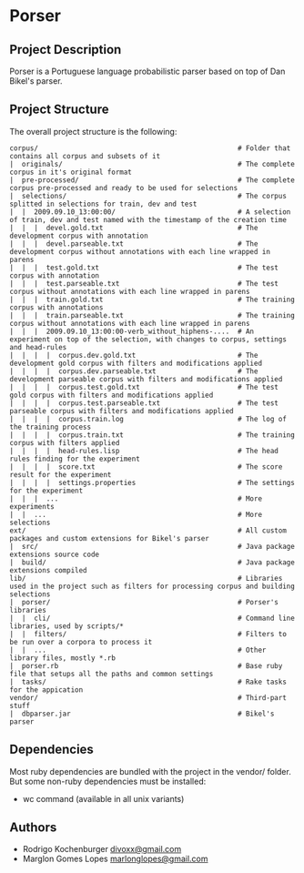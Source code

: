 Porser
======

Project Description
-------------------

Porser is a Portuguese language probabilistic parser based on top of Dan Bikel's parser.

Project Structure
-----------------

The overall project structure is the following:

    corpus/                                                 # Folder that contains all corpus and subsets of it
    |  originals/                                           # The complete corpus in it's original format
    |  pre-processed/                                       # The complete corpus pre-processed and ready to be used for selections
    |  selections/                                          # The corpus splitted in selections for train, dev and test
    |  |  2009.09.10_13:00:00/                              # A selection of train, dev and test named with the timestamp of the creation time
    |  |  |  devel.gold.txt                                 # The development corpus with annotation
    |  |  |  devel.parseable.txt                            # The development corpus without annotations with each line wrapped in parens
    |  |  |  test.gold.txt                                  # The test corpus with annotation
    |  |  |  test.parseable.txt                             # The test corpus without annotations with each line wrapped in parens
    |  |  |  train.gold.txt                                 # The training corpus with annotations
    |  |  |  train.parseable.txt                            # The training corpus without annotations with each line wrapped in parens
    |  |  |  2009.09.10_13:00:00-verb_without_hiphens-....  # An experiment on top of the selection, with changes to corpus, settings and head-rules
    |  |  |  |  corpus.dev.gold.txt                         # The development gold corpus with filters and modifications applied
    |  |  |  |  corpus.dev.parseable.txt                    # The development parseable corpus with filters and modifications applied
    |  |  |  |  corpus.test.gold.txt                        # The test gold corpus with filters and modifications applied
    |  |  |  |  corpus.test.parseable.txt                   # The test parseable corpus with filters and modifications applied
    |  |  |  |  corpus.train.log                            # The log of the training process
    |  |  |  |  corpus.train.txt                            # The training corpus with filters applied
    |  |  |  |  head-rules.lisp                             # The head rules finding for the experiment
    |  |  |  |  score.txt                                   # The score result for the experiment
    |  |  |  |  settings.properties                         # The settings for the experiment
    |  |  |  ...                                            # More experiments
    |  |  ...                                               # More selections  
    ext/                                                    # All custom packages and custom extensions for Bikel's parser
    |  src/                                                 # Java package extensions source code
    |  build/                                               # Java package extensions compiled
    lib/                                                    # Libraries used in the project such as filters for processing corpus and building selections
    |  porser/                                              # Porser's libraries
    |  |  cli/                                              # Command line libraries, used by scripts/*
    |  |  filters/                                          # Filters to be run over a corpora to process it
    |  |  ...                                               # Other library files, mostly *.rb
    |  porser.rb                                            # Base ruby file that setups all the paths and common settings
    |  tasks/                                               # Rake tasks for the appication
    vendor/                                                 # Third-part stuff
    |  dbparser.jar                                         # Bikel's parser

Dependencies
------------

Most ruby dependencies are bundled with the project in the vendor/ folder. But some non-ruby dependencies must be installed:

* wc command (available in all unix variants)

Authors
-------

* Rodrigo Kochenburger <divoxx@gmail.com>
* Marglon Gomes Lopes <marlonglopes@gmail.com>
